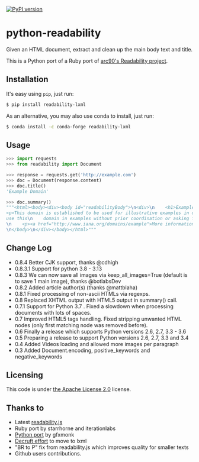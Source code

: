 [![PyPI version](https://img.shields.io/pypi/v/readability-lxml.svg)](https://pypi.python.org/pypi/readability-lxml)

# python-readability

Given an HTML document, extract and clean up the main body text and title.

This is a Python port of a Ruby port of [arc90's Readability project](https://web.archive.org/web/20130519040221/http://www.readability.com/).

## Installation

It's easy using `pip`, just run:

```bash
$ pip install readability-lxml
```

As an alternative, you may also use conda to install, just run:

```bash
$ conda install -c conda-forge readability-lxml
```

## Usage

```python
>>> import requests
>>> from readability import Document

>>> response = requests.get('http://example.com')
>>> doc = Document(response.content)
>>> doc.title()
'Example Domain'

>>> doc.summary()
"""<html><body><div><body id="readabilityBody">\n<div>\n    <h1>Example Domain</h1>\n
<p>This domain is established to be used for illustrative examples in documents. You may
use this\n    domain in examples without prior coordination or asking for permission.</p>
\n    <p><a href="http://www.iana.org/domains/example">More information...</a></p>\n</div>
\n</body>\n</div></body></html>"""
```

## Change Log
- 0.8.4 Better CJK support, thanks @cdhigh
- 0.8.3.1 Support for python 3.8 - 3.13
- 0.8.3 We can now save all images via keep_all_images=True (default is to save 1 main image), thanks @botlabsDev
- 0.8.2 Added article author(s) (thanks @mattblaha)
- 0.8.1 Fixed processing of non-ascii HTMLs via regexps.
- 0.8 Replaced XHTML output with HTML5 output in summary() call.
- 0.7.1 Support for Python 3.7 . Fixed a slowdown when processing documents with lots of spaces.
- 0.7 Improved HTML5 tags handling. Fixed stripping unwanted HTML nodes (only first matching node was removed before).
- 0.6 Finally a release which supports Python versions 2.6, 2.7, 3.3 - 3.6
- 0.5 Preparing a release to support Python versions 2.6, 2.7, 3.3 and 3.4
- 0.4 Added Videos loading and allowed more images per paragraph
- 0.3 Added Document.encoding, positive\_keywords and negative\_keywords

## Licensing

This code is under [the Apache License 2.0](http://www.apache.org/licenses/LICENSE-2.0) license.

## Thanks to

- Latest [readability.js](https://github.com/MHordecki/readability-redux/blob/master/readability/readability.js)
- Ruby port by starrhorne and iterationlabs
- [Python port](https://github.com/gfxmonk/python-readability) by gfxmonk
- [Decruft effort](https://web.archive.org/web/20110214150709/https://www.minvolai.com/blog/decruft-arc90s-readability-in-python/) to move to lxml
- "BR to P" fix from readability.js which improves quality for smaller texts
- Github users contributions.
